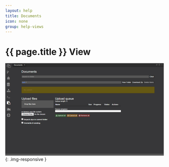 ```yaml
---
layout: help
title: Documents
icon: none
group: help-views
---
```


{{ page.title }} View
===



![Documents view](images/ide_view_documents.png){: .img-responsive }


